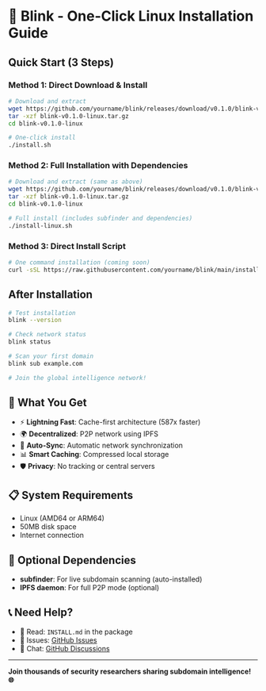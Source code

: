 # 🚀 Blink - One-Click Linux Installation Guide

## Quick Start (3 Steps)

### Method 1: Direct Download & Install
```bash
# Download and extract
wget https://github.com/yourname/blink/releases/download/v0.1.0/blink-v0.1.0-linux.tar.gz
tar -xzf blink-v0.1.0-linux.tar.gz
cd blink-v0.1.0-linux

# One-click install
./install.sh
```

### Method 2: Full Installation with Dependencies
```bash
# Download and extract (same as above)
wget https://github.com/yourname/blink/releases/download/v0.1.0/blink-v0.1.0-linux.tar.gz
tar -xzf blink-v0.1.0-linux.tar.gz
cd blink-v0.1.0-linux

# Full install (includes subfinder and dependencies)
./install-linux.sh
```

### Method 3: Direct Install Script
```bash
# One command installation (coming soon)
curl -sSL https://raw.githubusercontent.com/yourname/blink/main/install-linux.sh | bash
```

## After Installation

```bash
# Test installation
blink --version

# Check network status
blink status

# Scan your first domain
blink sub example.com

# Join the global intelligence network!
```

## 🌟 What You Get

- ⚡ **Lightning Fast**: Cache-first architecture (587x faster)
- 🌍 **Decentralized**: P2P network using IPFS
- 🔄 **Auto-Sync**: Automatic network synchronization
- 📊 **Smart Caching**: Compressed local storage
- 🛡️ **Privacy**: No tracking or central servers

## 📋 System Requirements

- Linux (AMD64 or ARM64)
- 50MB disk space
- Internet connection

## 🔧 Optional Dependencies

- **subfinder**: For live subdomain scanning (auto-installed)
- **IPFS daemon**: For full P2P mode (optional)

## 📞 Need Help?

- 📖 Read: `INSTALL.md` in the package
- 🐛 Issues: [GitHub Issues](https://github.com/yourname/blink/issues)
- 💬 Chat: [GitHub Discussions](https://github.com/yourname/blink/discussions)

---

**Join thousands of security researchers sharing subdomain intelligence! 🌐**
